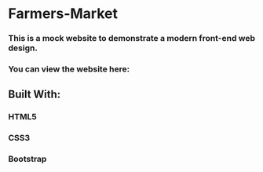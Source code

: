 # Farmers-Market

### This is a mock website to demonstrate a modern front-end web design.
### You can view the website here:  

## Built With:
### HTML5
### CSS3
### Bootstrap
